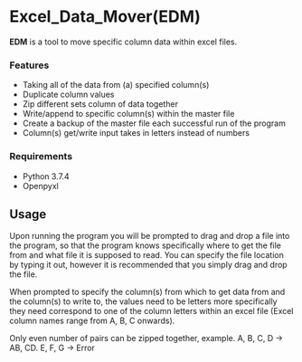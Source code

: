 # Excel_Data_Mover(EDM)

**EDM** is a tool to move specific column data within excel files.

### Features

- Taking all of the data from (a) specified column(s)
- Duplicate column values
- Zip different sets column of data together
- Write/append to specific column(s) within the master file
- Create a backup of the master file each successful run of the program
- Column(s) get/write input takes in letters instead of numbers

### Requirements
* Python 3.7.4
* Openpyxl

## Usage

Upon running the program you will be prompted to drag and drop a file into the program, so that the program knows specifically where to get the file from and what file it is supposed to read. You can specify the file location by typing it out, however it is recommended that you simply drag and drop the file.

When prompted to specify the column(s) from which to get data from and the column(s) to write to, the values need to be letters more specifically they need correspond to one of the column letters within an excel file (Excel column names range from A, B, C onwards).

Only even number of pairs can be zipped together, example. A, B, C, D -> AB, CD.  E, F, G -> Error
